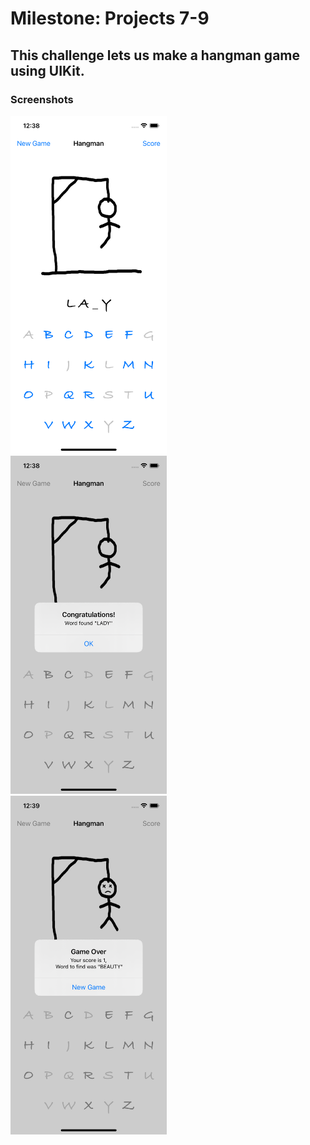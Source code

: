 # Milestone: Projects 7-9

## This challenge lets us make a hangman game using UIKit.

### Screenshots

<img src="https://github.com/deathlezz/100-Days-of-Swift/blob/main/Projects/12-Milestone-Projects7-9/Screenshots/Screenshot1.png" width=250> ‎ <img src="https://github.com/deathlezz/100-Days-of-Swift/blob/main/Projects/12-Milestone-Projects7-9/Screenshots/Screenshot2.png" width=250> ‎ <img src="https://github.com/deathlezz/100-Days-of-Swift/blob/main/Projects/12-Milestone-Projects7-9/Screenshots/Screenshot3.png" width=250>
